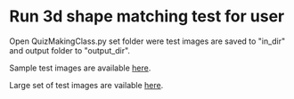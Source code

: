 # Run 3d shape matching test for user
Open QuizMakingClass.py set folder were test images are
saved to "in_dir" and output folder to "output_dir".

Sample test images are available [here](https://github.com/sagieppel/Can-vision-language-models-understand-and-match-3D-shapes/tree/main/Make_Quiz/test_images).

Large set of test images are vailable [here](https://drive.google.com/file/d/1NAPLUJSemckBSlbnRZYRKiO7McINuPXL/view?usp=sharing).
